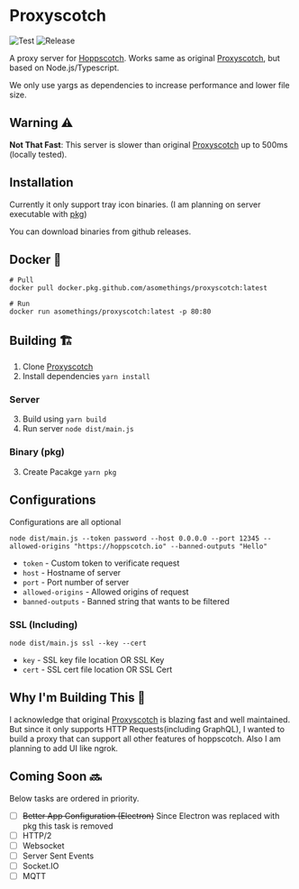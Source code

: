 # Proxyscotch

![Test](https://github.com/asomethings/proxyscotch/workflows/Test/badge.svg)
![Release](https://github.com/asomethings/proxyscotch/workflows/Release/badge.svg)

A proxy server for [Hoppscotch](https://github.com/hoppscotch/hoppscotch/). Works same as original [Proxyscotch](https://github.com/hoppscotch/proxyscotch), but based on Node.js/Typescript.

We only use yargs as dependencies to increase performance and lower file size.

## Warning ⚠️

**Not That Fast**: This server is slower than original [Proxyscotch](https://github.com/hoppscotch/proxyscotch) up to 500ms (locally tested).

## Installation

Currently it only support tray icon binaries. (I am planning on server executable with [pkg](https://github.com/vercel/pkg))

You can download binaries from github releases.

## Docker 🐳

```docker
# Pull
docker pull docker.pkg.github.com/asomethings/proxyscotch:latest

# Run
docker run asomethings/proxyscotch:latest -p 80:80
```

## Building 🏗️

1. Clone [Proxyscotch](https://github.com/asomethings/proxyscotch/)
2. Install dependencies `yarn install`

### Server

3. Build using `yarn build`
4. Run server `node dist/main.js`

### Binary (pkg)

3. Create Pacakge `yarn pkg`

## Configurations

Configurations are all optional

`node dist/main.js --token password --host 0.0.0.0 --port 12345 --allowed-origins "https://hoppscotch.io" --banned-outputs "Hello"`

- `token` - Custom token to verificate request
- `host` - Hostname of server
- `port` - Port number of server
- `allowed-origins` - Allowed origins of request
- `banned-outputs` - Banned string that wants to be filtered

### SSL (Including)

`node dist/main.js ssl --key --cert`

- `key` - SSL key file location OR SSL Key
- `cert` - SSL cert file location OR SSL Cert

## Why I'm Building This 🤔

I acknowledge that original [Proxyscotch](https://github.com/hoppscotch/proxyscotch) is blazing fast and well maintained. But since it only supports HTTP Requests(including GraphQL), I wanted to build a proxy that can support all other features of hoppscotch. Also I am planning to add UI like ngrok.

## Coming Soon 🔜

Below tasks are ordered in priority.

- [ ] <strike>Better App Configuration (Electron)</strike> Since Electron was replaced with pkg this task is removed
- [ ] HTTP/2
- [ ] Websocket
- [ ] Server Sent Events
- [ ] Socket.IO
- [ ] MQTT

